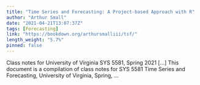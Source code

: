 ```yaml
---
title: "Time Series and Forecasting: A Project-based Approach with R"
author: "Arthur Small"
date: "2021-04-21T13:07:37Z"
tags: [Forecasting]
link: "https://bookdown.org/arthursmalliii/tsf/"
length_weight: "5.7%"
pinned: false
---
```


Class notes for University of Virginia SYS 5581, Spring 2021 [...] This document is a compilation of class notes for SYS 5581 Time Series and Forecasting, University of Virginia, Spring, ...
